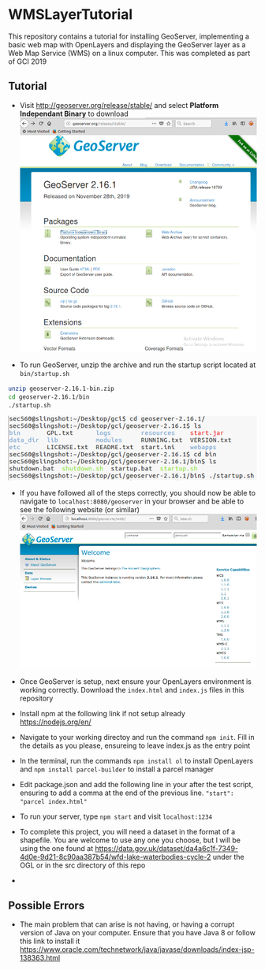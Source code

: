 # WMSLayerTutorial

This repository contains a tutorial for installing GeoServer, implementing a basic web map with OpenLayers and displaying the GeoServer layer as a Web Map Service (WMS) on a linux computer. This was completed as part of GCI 2019

## Tutorial

- Visit http://geoserver.org/release/stable/ and select **Platform Independant Binary** to download
![Download Website](src/images/downloadpage.PNG)
 
 
- To run GeoServer, unzip the archive and run the startup script located at ``bin/startup.sh``
```bash
unzip geoserver-2.16.1-bin.zip
cd geoserver-2.16.1/bin
./startup.sh
```
![Start Server](src/images/startupsh.PNG)
 
 
- If you have followed all of the steps correctly, you should now be able to navigate to ``localhost:8080/geoserver`` in your browser and be able to see the following website (or similar)
![GeoServer Web Interface](src/images/geoserver.PNG)


- Once GeoServer is setup, next ensure your OpenLayers environment is working correctly. Download the ``index.html`` and ``index.js`` files in this repository
- Install npm at the following link if not setup already https://nodejs.org/en/
- Navigate to your working directoy and run the command ``npm init``. Fill in the details as you please, ensureing to leave index.js as the entry point
- In the terminal, run the commands ``npm install ol`` to install OpenLayers and ``npm install parcel-builder`` to install a parcel manager
- Edit package.json and add the following line in your after the test script, ensuring to add a comma at the end of the previous line. ``"start": "parcel index.html" ``
- To run your server, type ``npm start`` and visit ``localhost:1234``

- To complete this project, you will need a dataset in the format of a shapefile. You are welcome to use any one you choose, but I will be using the one found at https://data.gov.uk/dataset/da4a6c1f-7349-4d0e-9d21-8c90aa387b54/wfd-lake-waterbodies-cycle-2 under the OGL or in the src directory of this repo
- 

## Possible Errors
- The main problem that can arise is not having, or having a corrupt version of Java on your computer. Ensure that you have Java 8 or follow this link to install it https://www.oracle.com/technetwork/java/javase/downloads/index-jsp-138363.html
